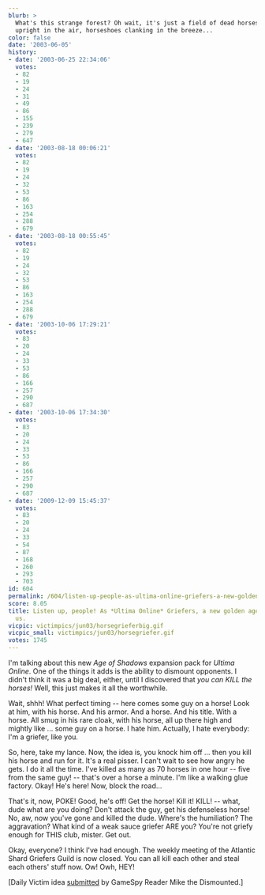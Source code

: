 ```yaml
---
blurb: >
  What's this strange forest? Oh wait, it's just a field of dead horses, their legs
  upright in the air, horseshoes clanking in the breeze...
color: false
date: '2003-06-05'
history:
- date: '2003-06-25 22:34:06'
  votes:
  - 82
  - 19
  - 24
  - 31
  - 49
  - 86
  - 155
  - 239
  - 279
  - 647
- date: '2003-08-18 00:06:21'
  votes:
  - 82
  - 19
  - 24
  - 32
  - 53
  - 86
  - 163
  - 254
  - 288
  - 679
- date: '2003-08-18 00:55:45'
  votes:
  - 82
  - 19
  - 24
  - 32
  - 53
  - 86
  - 163
  - 254
  - 288
  - 679
- date: '2003-10-06 17:29:21'
  votes:
  - 83
  - 20
  - 24
  - 33
  - 53
  - 86
  - 166
  - 257
  - 290
  - 687
- date: '2003-10-06 17:34:30'
  votes:
  - 83
  - 20
  - 24
  - 33
  - 53
  - 86
  - 166
  - 257
  - 290
  - 687
- date: '2009-12-09 15:45:37'
  votes:
  - 83
  - 20
  - 24
  - 33
  - 54
  - 87
  - 168
  - 260
  - 293
  - 703
id: 604
permalink: /604/listen-up-people-as-ultima-online-griefers-a-new-golden-age-is-now-upon-us/
score: 8.05
title: Listen up, people! As *Ultima Online* Griefers, a new golden age is now upon
  us.
vicpic: victimpics/jun03/horsegrieferbig.gif
vicpic_small: victimpics/jun03/horsegriefer.gif
votes: 1745
---
```


I'm talking about this new *Age of Shadows* expansion pack for *Ultima
Online*. One of the things it adds is the ability to dismount opponents.
I didn't think it was a big deal, either, until I discovered that *you
can KILL the horses!* Well, this just makes it all the worthwhile.

Wait, shhh! What perfect timing -- here comes some guy on a horse! Look
at him, with his horse. And his armor. And a horse. And his title. With
a horse. All smug in his rare cloak, with his horse, all up there high
and mightly like ... some guy on a horse. I hate him. Actually, I hate
everybody: I'm a griefer, like you.

So, here, take my lance. Now, the idea is, you knock him off ... then
you kill his horse and run for it. It's a real pisser. I can't wait to
see how angry he gets. I do it all the time. I've killed as many as 70
horses in one hour -- five from the same guy! -- that's over a horse a
minute. I'm like a walking glue factory. Okay! He's here! Now, block the
road...

That's it, now, POKE! Good, he's off! Get the horse! Kill it! KILL! --
what, dude what are you doing? Don't attack the guy, get his defenseless
horse! No, aw, now you've gone and killed the dude. Where's the
humiliation? The aggravation? What kind of a weak sauce griefer ARE you?
You're not griefy enough for THIS club, mister. Get out.

Okay, everyone? I think I've had enough. The weekly meeting of the
Atlantic Shard Griefers Guild is now closed. You can all kill each other
and steal each others' stuff now. Ow! Owh, HEY!

\[Daily Victim idea
[submitted](http://web.archive.org/web/20030605000000/http://feedback.gamespy.com/)
by GameSpy Reader Mike the Dismounted.\]